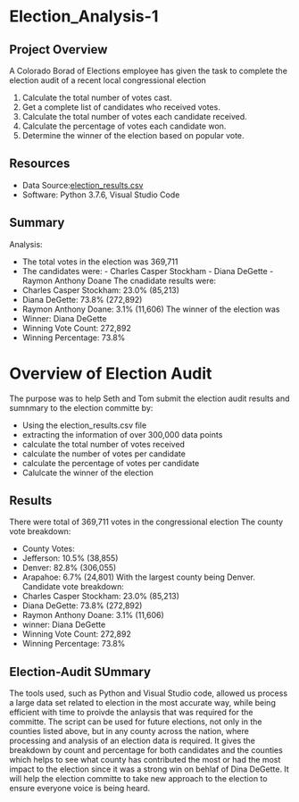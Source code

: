 # Election_Analysis-1
## Project Overview
A Colorado Borad of Elections employee has given the task to complete the election audit of a recent local congressional election
  1. Calculate the total number of votes cast.
  2. Get a complete list of candidates who received votes.
  3. Calculate the total number of votes each candidate received.
  4. Calculate the percentage of votes each candidate won.
  5. Determine the winner of the election based on popular vote.
## Resources
 - Data Source:[election_results.csv](https://github.com/Hlee96/Election_Analysis-1/files/9143628/election_results.csv)
 - Software: Python 3.7.6, Visual Studio Code
## Summary
Analysis:
  - The total votes in the election was 369,711
  - The candidates were:
                        - Charles Casper Stockham
                        - Diana DeGette
                        - Raymon Anthony Doane
 The cnadidate results were:
  - Charles Casper Stockham: 23.0% (85,213)
  - Diana DeGette: 73.8% (272,892)
  - Raymon Anthony Doane: 3.1% (11,606)
 The winner of the election was
  - Winner: Diana DeGette
  - Winning Vote Count: 272,892
  - Winning Percentage: 73.8%

# Overview of Election Audit
The purpose was to help Seth and Tom submit the election audit results and sumnmary to the election committe by:
  - Using the election_results.csv file
  - extracting the information of over 300,000 data points
  - calculate the total number of votes received
  - calculate the number of votes per candidate
  - calculate the percentage of votes per candidate
  - Calulcate the winner of the election
## Results
There were total of 369,711 votes in the congressional election
The county vote breakdown:
  - County Votes:
  - Jefferson: 10.5% (38,855)
  - Denver: 82.8% (306,055)
  - Arapahoe: 6.7% (24,801)
With the largest county being Denver.
Candidate vote breakdown:
  - Charles Casper Stockham: 23.0% (85,213)
  - Diana DeGette: 73.8% (272,892)
  - Raymon Anthony Doane: 3.1% (11,606)
  - winner: Diana DeGette
  - Winning Vote Count: 272,892
  - Winning Percentage: 73.8%
## Election-Audit SUmmary
The tools used, such as Python and Visual Studio code, allowed us process a large data set related to election in the most accurate way, while being efficient
with time to proivde the anlaysis that was required for the committe. The script can be used for future elections, not only in the counties listed above, but in any 
county across the nation, where processing and analysis of an election data is required. It gives the breakdown by count and percentage for both candidates and the 
counties which helps to see what county has contributed the most or had the most impact to the election since it was a strong win on behlaf of Dina DeGette. It will
help the election committe to take new approach to the election to ensure everyone voice is being heard. 
